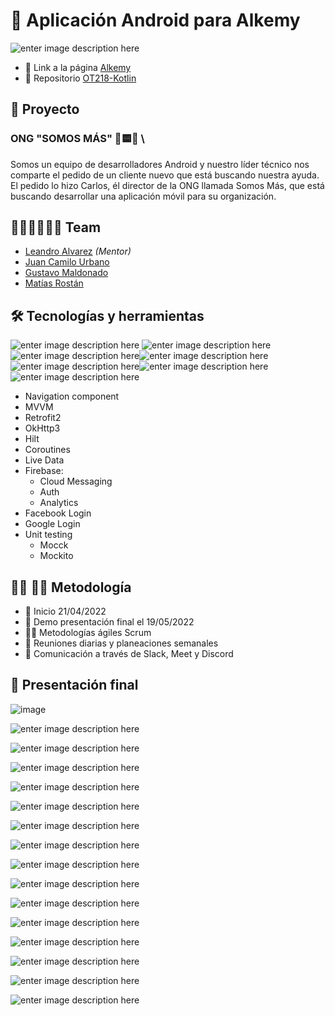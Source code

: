 # 👋 Aplicación Android para Alkemy 

![enter image description here](https://lh3.googleusercontent.com/_SeLiLBUVGtRzyjMUnmhxK__ZK5ffg0qf96zRgccAstdI8FvGeeVquRZsElZoUqCqp5EGMcCpLjK0P15LbP9e4kpUa-xXqxRcl9nSvmvy1A12bG1YAyEicwj4QzIbd-fBEiFUc7HSgRrBWpdPZa4L9vme07kmuXEMJzeQhNmfSqkfVVa6iiR72xF99qZ5Ua1qTFRpg5xDhKExSxf-Pb8xC5b5JsOkbuzfmTA2DhgelpPwdzJAGNF4izIjSIZgu-fSYQYTInB2ewoqThfhY2gdOzheU6sCCvF4D7vmYhGGETN1vHbGMF1M0Bk8dsTC3FdI9W8jT56opbUpr6rJ7LUbbZDS7hsjP8ft57SfMm9UE06YAvGa24ZqQtWFTaQOqd0q-vYJtPjWGF1ufqOaqCxqPIIyuHe-oXUnSTVXcKUifYVasNXXtVDc63nSqmEuWS_720uqz7c0liB6y4z2k_PDUGXM-S8lgUJV9LxkPJnZSAvnNWovcNG6YCmXcEIFubNkZOXTiJp0Wt7pIm2RunO-kCQvq7iY_TI6gHnzluyUkzwzqE_BfvahL8xTG589x_QnklfPpqUMTSTQqnzd_DccmoJotFSAJ-1Vn7gGpSB7Up8_b-eOmSisWieYjq5iygv3sIt5X7mM6jeowHgsxeizq1BpdNxrkgHeHpAjSUTelxV8dJ3Bp4Hn0FQg4iYe96aGCdnnMwdqaDSgm7euq0kZE70h_qCSGrO5skF-WLH2owbrKKlPUJ2kWQCpGhYwOrZCQHdi5vweBXYoc-jnEublSbP0zBprroysBtA=w1557-h508-no?authuser=0)

- 🔗 Link a la página [Alkemy](https://www.alkemy.org/)
- 🔗 Repositorio [OT218-Kotlin](https://github.com/alkemyTech/OT218-Client)

##  💼 Proyecto

### ONG  "SOMOS MÁS" 🔺🟨🔵 \
Somos un equipo de desarrolladores Android y nuestro líder técnico nos comparte el pedido de un cliente nuevo que está buscando nuestra ayuda. El pedido lo hizo Carlos, él director de la ONG llamada Somos Más, que está buscando desarrollar una aplicación móvil para su organización.

## 🙋‍♂️💁‍♀️🧏‍♂️ Team

-   [Leandro Alvarez](https://github.com/LeanAlvarez)  _(Mentor)_
-   [Juan Camilo Urbano](https://github.com/laikaInLove)
-   [Gustavo Maldonado](https://github.com/malgus79)
-   [Matías Rostán](https://github.com/mrostan21)

## 🛠️ Tecnologías y herramientas
![enter image description here](https://i.imgur.com/L9W0ZBQ.png)    ![enter image description here](https://i.imgur.com/eBPlR1F.png)   ![enter image description here](https://lh3.googleusercontent.com/AhKjmTdux9-FrdjHcOkCrav9FUIZBz2-aaIaSvqSdTqdEGt3ri1udN921Iq-oe812twoJnebV4pv_VI4tNUA09ZSKsxaAdkTvpTHREVkLNECtWwJYLnhQT33jkmQ2lfrjYLNTY-9vmNePwGxeVYykfA80N8HjP_VAl_P5bfSe_0DWxc5ipiXy0D2p4ZZwJwTbHUvyB0YARBy0CFJQaKf8zm1WLOT-X6gylnoSmNyQixYtX06PWPO-aoyHMDXXrkQRJu8_jwxnnv7S9y_pSEvdPFAdGeGGK0xowe2VNvGSkAybdB5r3GBL7cBqrqJ18F5WoBYKibT-xWqHYegt2-PtDoXu0GutyFdiWHSP6QWUGWNz8z08GUS1FTuNJJq3C3AbFQIyLA1WuEErf6few0Zk_e6ghO9HOvQkFoZ_B07eCMjx4WkGwys4kx4417rnARNJuJS8MJDlEnZQJLopMnwIXy_o_rwHZ52bLM3uBCpMA5vhmzYT9zr0AuO-O20Mf0ztWszuy2_6P88ruZMfm5UDXR9S4dQW7RiF2lSh3QfeUQfKgQhPY4et9UC2MeGEGe0wnkj75lHMAbWSokiFKnn5oVifO2c1p-pzO9uqkU1eL9pEvsrCQwWgY19MWMTWh6MJ2NebqwXq6rbApOQ8XrYURtcyAEK0wbvnaV1pF_OLw3oPgSoFW7YxVUK2d4Avuke8pggAp5upiMEUAp-ydeQMRtFtzkstvGnzXrH_NQGWsTmpyrceybntkt69ine79tQJESxk50Ku_pIDmGofyKG8jktOIDYZMPZLRCq=w88-h40-no?authuser=0)![enter image description here](https://i.imgur.com/alfqhL7.png)  ![enter image description here](https://i.imgur.com/YNzDZ2K.png)![enter image description here](https://i.imgur.com/nFW94MF.png)![enter image description here](https://i.imgur.com/nPZHfAH.png)

-   Navigation component
-   MVVM
-   Retrofit2
-   OkHttp3
-   Hilt
-   Coroutines
-   Live Data
-   Firebase:
    -   Cloud Messaging
    -   Auth
    -   Analytics
-   Facebook Login
-   Google Login
-   Unit testing
    -   Mocck
    -   Mockito
    
   ##  👨‍💻 👨‍🏭 Metodología
-   🌱 Inicio 21/04/2022
-   🌳 Demo presentación final el 19/05/2022
-   🧏‍♂️ Metodologías ágiles Scrum
-   🙋 Reuniones diarias y planeaciones semanales
-   💬 Comunicación a través de Slack, Meet y Discord

## 🚀 Presentación final

![image](https://user-images.githubusercontent.com/101227804/176515293-7389e850-5deb-49dc-81ba-44ef43d93c41.png)

![enter image description here](https://lh3.googleusercontent.com/sFlLkP113Is8pU7CoT-x9MbUplS8xKeakBoz938q9wxzDUcsliykvR_HpNVt3n0CjuZjhEDe3Hl6GB3Ofa0u_mgGsk1HYJWV7jrirS2HQJ_CWNNn7YVFHRnjpxbacL1ImrgfvxFMVWpPMRBElqgRdYRVFOBX-hCrw8s-K6qUWpEefHjvRTjQ4bbu7bWU8UmKeLL76qnTkug1KCxiqKflDeiJYWHRsgcQRaLam0VHh4_mg2b2rrFX6uN7DkiEVMq0E0jNBafc8NZWVqr2rCV-0qsVV1feOgS6ar7M9pj0hrV2F375A0a1oJ7YYOqCecGbK3h13g0xofIPYMEjbyo2jde_wrYxKsQTkv_0R0n2Lm9GcAdTdUvJrja3erLvaUp5n68XgpdLzEuLCgI8zQ1Zlp29gFgL3rCimSKZA9-vwKiUpMyyYLYuDz0BvgDfIRbnVGgj1AbrXs7JdtpkB5VXcgJWd5L0Qth0vIKAr6M5fT9wHduSGehefAKsdW-mnV7C83qaPIW8dS6OBaKHkpIZt6G1ToJHR-8zrv-SBKUZ_kqtY4aOYJgxejlR48_egD75Bhi3tHSV-GdcpoIag1lEcs53fOJ5RY00tquS1_hYjILp_7kR2MtkvizdyGlmQ5tJmjsx1k7whphdPPjAaNPIJrrCuWZoITcuO6J4YU1MfTQ52rktdMc6_v3oBbZirsdebVCEMMNAau7FbG2_Qmd2mfl7qUIWp6ry6x1kmgNWjHPiC9FocpE9jtH2WZ_kwOL6JrAxtnXyMLNlq1ZTeXZkbsiKBEMfqg133wXg=w1410-h793-no?authuser=0)

![enter image description here](https://lh3.googleusercontent.com/1gZ0dOg6GvETY-7YzH2TgFQZsHa8O26l7v2Y0FkWVsgrPDqBnuedeCjTxyJ-EBF65fZ3CIn2kTfSLPtBnaHvos7--3keF0AudvwN4icH-vMGviIzKN_ibpM22uzgM6StvkS4WVH033Q6rKPV7M-JCRjA-J_tfiPKdx9VObVjuiO5CQXk7oVTE45ikRZ8xGID6TWxdwAc77BKX7BjZCzxHWWmhzZNbWKnIsHpxx9X-iZah_gDS29nKw50VC2ljxB-geuMMjmPNaGl-vQgcqTa7TiaozIaY9pRZYUn68Kr3xD-K4wOvynh3rH6F3-xqEeooHMRV6uFYwwsi0rnkfCVoMpvUT_UNqiUPiyBQEphV0rM2rgXMCATWen97ZxhASrj4uE3o3dE7VLnWMH_sqJB7QF5AuleVai6HnrWWqWrXQmLRW4idSSbRIBj8j_5pyhEh_AkGS_nxqGtSK1_bjnzrm_zjAvuoqqTwpmFzDb5zJoy1DClDAo5RIcEDg0xrAW9hZn92agv6v6gPWnfr_-1atitXmHvN6yFkULRf5g0rd-1EnehRkWr0TvjMXrwCOPE2p9Ko3lbUH8_esWjT31NGwQIKkwCTG9WqlUW6J0JM-2aP6e52k8N0jTjUzlFRzwaOcX-xhItvUtCC_T-ochbs6iINTL7h8tM9nrwG0EtFRmYXV4WzHuHKrTSxBKslnLEANB1DLolEX_5XHbhrKLddCer8PTv3wWUSh3DEIHZPoC3WXbQ2iaKKXQhzSB6xS3G9VyclHTkqB_AS9I7zJUZPHM6h7dWe0vdpljU=w1410-h793-no?authuser=0)

![enter image description here](https://media.giphy.com/media/5zhFcTRq06pxBnSQ1a/giphy.gif)

![enter image description here](https://lh3.googleusercontent.com/QEfA1cCNFasbt12wYN7GtnkBETlP-ivBXReSwnUBo-21V70MgYfra_b9O7cqHFUcmNdL536Av8KlGotQb4GIkG4ETzA3SUrme4JtUpla_x7dEu4aULTy33vaZGbubVBGucNjOi7vH1yjnKkknaiDFW_sD5wKReVJUzxTpS2zt6n7qo4-zeVFiKQLuAORwzlfhk8mrVqBN6OvhNoi1rtr_MM-JEc5cI747AV9jFKbLYllFaDkXDzp1APuCy-0oAsSR3yawEYXSWkhnH_YF7ZlXK4w1w4W2mNM2PS5GUeAeMnQECqYFbCTtK8eCO0gAJTuKkN7kNHY4DFr-0G7GFkEyHuc5dTfCYEf_6CAc8_NUjps1ppTcEJSXOYSyY9hmbXTPucrxci7R9REfL_6tyaTXM5zoRr9P_tmG_N-tRgSL6SD5q_8s5LVbXtDD8hJSu7iOYDGBbuw6m2I3TGNppu2N_uwhwp57L8Z9n76JqW3CKuUO3VyvBG255w3F5PrkTlliTjYuTW_dRhC-z8kvu7aiLRKDKIJtpJSafpmked2sEHY5tRF_fR1tpGvlxb_hzssqPZpH-MGTpJSnKoNDri-zsGA_6ZLq2tvZ8YBtWkfVmW5Ry2XtXVmC5Qbzqip-dw-EC26WFeWgfaFJix88sKzckq3B9h7dE0Ewc78ApbucgijgOMTZm0Jzbtz8m8iFshtRkPCQSZq_RNIB-JkweXSyW5tcXmWTFvZqSQ6SHKmCnzEi1ooIXYvcp_8EiGvkYpjoktMr0C0Z3ATD-oAwvJH6iEsapsXPUmzlUQn=w1410-h793-no?authuser=0)

![enter image description here](https://lh3.googleusercontent.com/Mc0yjZ9ok5fn6aLMrzZHyoyD38JPCuPJ_0FwP9R9gHvz13RGk5udUzeejyBBkpHWiQEQSnsKDJ4l-4NslhlyyhI7Z2NVSgh-uB5l-1qBVVocoa0q6C8edwCpJEeDfkYs64fEUSJhE714-LdBVZ2YfJBzlgOVD9XsX4nO9utY3mQXUMkw4Ntb0xtPNPH7NhHP0NI8q8cwvHdHXkFqIGwVxg3X9hEKa_K9S_ugWEdHYTlet4jRCML4_2n5pwEpbcvYioXdyKDKebZ4a2DW-T0V0xpeR2RlfkXBvXCA-OUiA4KLVe83jN9oZwlACQJtTc9HKBzCUSS_EuoEkbOlrXVUvp3kAB_dW9UUtXOgu_-lDh4EfNXEC5F5hjcP_DmgJ38-LDEQAydw11bC9zwpgUBXdJW7vg-SdPWL-__uKIUG9NFkQaIbziMk5QNWooG7z-29_EJRoqXz15KAwLlkPNiNhEBolASWB5J4H3E6ATNfFkuXZ-s6_-nISKsAntCMEgNoZ3t6ViRAtDKmmJgaZM_8EAsak2YQa0haD-bjHLSPxOMMQNi8lGY9tSvwh_El31wJbwNqHlqVpSb4DyU82TQHyXL6ROCcUn_QGQXKFGQODb4f9pg2QK2_O-xp0mvTUIBTw1D0nSrZyd_J4qZhdlxdlQakDvHYKNWgl_UygGekqRSAjSB8KLS-LRWnpP3oPK-ZGKRX34VbYUrWfjbwVACGUoyCcuzqPw4e0Ip9g9jIcPsy853VeNzJ8nwiNZz6XZeWoK2IZ7rztIr93-kW7x90X5hQiVKhEeqCNvPQ=w1410-h793-no?authuser=0)

![enter image description here](https://lh3.googleusercontent.com/ur7QM1qCut_N_xxApQVetfPoHSvomhW4dikEsk4rob8u90AM5y8txVfvWrm20Cv6eyGuZQ3mKRr67PRjqQLf64e7WssSP7KJYKsB5Zeiri4gnU2rjq0Tdz5d5PxabWPR9DYftH0v1UQ2f9wV2Xy7odB_62tHRxSWn8QKq7x2ewskqmtThG-dbKGvP37DxWJfikKeC0GdsihMx03UBXAEu4naYJ7uw4QSP311qkYMmzIvwuON0WCa6zAAA65eQfBKgMvlzp8Bcx8bhL_SXPWH4wLNxHbiymBhqr1TZ-oF6FhDjpb5nzh52UGR2VzNdnyA50TDEzKISDdLAnJR8r0zGGg4agCwz9o9zTpkGXmbi9cyHHaMiKPLgQOqILQ8TRVqC_vIz76Cw3xRRgZuv3rcdnj2doKsHxmz7Rbxdkw19LINWQXuPCLipbm9JckXUygRu7RvlbJhqUNRB-QjcTK6eTZbU8TV1RrtQlMImND1XoIxBMNwi7WTtfWNpKklN57wgnTj0wvwCt1DGAMXzA-jQs98Z8YNNr0au17UDP2LseEy8JoxvutuX18lpI5sjpvL4bxY-pghf0BH1KMxcXb8tRevrDVouxjx1eYdyJh-5W6-XNlPZhuegvk44EphZMbF3H0IGX0ToaQ0WFr6xuMuYlPPVu7-ixggHPHtumuygOZUivoQa9xq7qQfhdrePAMDPRJUVe3ZNGwwKtE878ZzXBYz6Wu8MhcM_JmEB-wZUxxkiOu_XgNCwVXJmo5S0w-5LeQOTI2-zU9ojm4CHNo9_i0jTDiqE2R3zO5z=w1410-h793-no?authuser=0)

![enter image description here](https://lh3.googleusercontent.com/VfxFg70_zMkXZtjBwyrlQdbs9k_4Y3orE1-ja4Q7gKOWTLMRT5ha6106IRa5Ws6iFNxuscUd8hTTtHc4kXwedbXp7Rthf86qKypP_LP17c1lLxqMQlvpuGX8iz7dUmuHK-OAJHHfJUo6CF74_f49dra0Kjer2mbzDtVGLQs4rzPKZNfkTW20If1ojT5FdMwxPWWQt6QJSiADMKMrrvrCkcKNruEqjzYvJRU9ZEicXm60UUelkSqrUD-nwJS9XyZ9xtNrmoyo8qVLDnYGuiN9kRsnjrX4uiO8LmvpVqAavQH24QygSywzgEKmkfh8JGVfWWzi29Llc0begrzNlTWauS95wDb-uBRt5yULB1UN-U3MsBYamG5wHwfKxSALi5LmyPB7B3k5C4vJjpPzUV06H_E3M8sVsQlO5rfg7RWyKwuyuFxWpy1KHSay_Ke9DegTepFQBJjphnG-o5sDz5rcn4uAqqFggpZSzr30Z-LATp7VgoA3PQi8wd1Z0sSPURYc4WWf2pJZlMLjaJ42PgRttXxI_y3pVBVBCgt6nAKo4_tbIQDEfVz9o7voOiAq7hujdB3BR65TZBG3IeZsiUqqx5f9MnjwdCavpQdtvaqpLB6FEEmnXR-a56tHbVSfMfzGYTTMNF2KItyv3onaZqjbu-goErJHdTTfvyCNiDSvX6q535Ha6muME4kNBaYqDYpOyJsTr3SBTb8u-qBausWj70g9ZFCgYiyedDzueDE3dqd98u9kqEcqWMi7IUIjVpZjH3j6UQIJ3EnUoGpoFdbfAnb6KW26f1YEGkRx=w1410-h793-no?authuser=0)

![enter image description here](https://lh3.googleusercontent.com/3nMPD_RQJMAcUm6bYrZ3o2UvZ4QZInfsY1BgJX4kFGco9XmmJyoISzBKUosy8jTEJHt_uJVOiVjlZTIurZ5EEvvcrm-WQghrUWhTwsT0RmOLZI1-c5GmBou__DbGURY47zQGXTqtQ-QaTe6bD2AH2tSa25gSZzm0RHAEZiGaBhK4jCDfc6TFj5nlU1Kc3L4W_DrzTjYSX7JcLwz-cdT6OTwtfPkw_qxgYbZsHPmmZKHiNFCGkwC6HGLZVY0tW3brT72v13udCVn_-SjnEnu9qfP9Oj158xgGC9ydXOohsFUOIZynpK9BGWcQ6BB48D5uX3LXkkIye4KusCFGG9d35LN5TegAGXpj4M6Z3ofvnU4fMFboGZl22X2ktQrp96nWwIbNnYlUnLbxOFVpkN9HG3vrEg5Gi4m5eYSY5IdQoxxCagL_SLhCkRNZ1P-T2cE2Wth3hp02T1PFQi6GcpwkMinxWpirjosJ_MX-5AhVGGcRGAU96vLwwLdX2QrxgIsRisGxWkcYzi1Si1c8n4UsRdwwtAIyu5bP-wZZ0snBxBlib1TRQen9SRSV6z2aKz3hEvKrWy7Seb1ZlqLZ2k2Dh66UbT6fE9hXoqMUdc1wgkSRDPLPbeGepwrCaURPo0A3VhG2zESV3dxYwFNtpn04HdJT0ZNEuSsn_xG7s3rsYRmBHbsrtoAfhpRGNlv6lPQv5uaW80XqnXICtLf__WGo5jbIivpS6rH1yWD3uXAFSA0LnGy_9nWgYx61rvKNF8ov2PaBK_FKTRoCDypCuPAwaLW5QPOrINISAL1d=w1410-h793-no?authuser=0)

![enter image description here](https://lh3.googleusercontent.com/T8qHPx0K3-TpzmbyE3q6MM3rZa0MKESu0TPYycTl9EW2uDkTxyvEY1Vm0ZAQIMOPlao2-VjBT8EhPEuItmtNCU_eLtqDbQwe_bLC0YvP3MffQcwIzFbz38An1PKJhKlnVRi2TI6NkGLcWh2u0ksPcYjwqG99BP0zSSbrki3rXsubeIInCPDu9yclHYuE7MSShqaTVeInOlJYQmyoo3-OGklv7yS4Te2xdQqJTr5BsycnFeoye8xl_gbtp86ocII8FgPzUXdJZObXs9vS_-ZGI7pyBeb8BWe4GyxknN_Pro_L4ieq4Bk-WlLB9M_CmFA6RGyAGF_fIaon6xG1lCYZX4FHnNEKSsdWwBDrNummhp6y7wm0xUkS0rqA2AxbFb3a79JqTbzoThtGXdppdfman594CuQDIlmqX5fxWQ9QqPc1aP2_jgqVRiw_pRl5vwFZY6O3v7xFaH8hgVka4P_ovUwXn6fPJ9gG0-LUlp9Wh3_RbE8UQuqr4yoDwYGSorIux7anczkyuGg4HCCZtaU-8e42OQibyl1fPQEMdHgoj-fEIJm7DlNMLMct8waTC2qls5hdPXM5wqIhN5YVQs8-PlCkjDP6uPk6dsKXmim7pRYO7cFCdhaFlnGbrkmLDrirFub_Mt5VK87O-vsNOlI4L5Q98m5kzb7oLEa6V8MFrNPXHMDL46Tnapd9-eu5Eu9yz74V_XxvvIGT71L845c39ZPxPSJSWc0rzZQV_FE9BDLAYEN7UX2QUncEM3jNyEMgnnjduMhLVHVuVjGhDD9Eqp4xGImH31oarwIe=w1410-h793-no?authuser=0)

![enter image description here](https://lh3.googleusercontent.com/rW7P384HHu4C27O37quKLMDB2aCcdWO0X5y_M0qJ7Q2trGHsSKqYSJK18CfwA5beYnOJldDtSWMGjbfp_xxp64Z9EJ-tBj0g2XJwuGqFqTFOZUrQesm6knQ58xpZTrdfBgjf44Xohe3lx2__pj9LPiebwyfkD6wT5SVtPDbkvOZZiJpi2wOqa2E2Tcd0xongY2msGH9zu_2vX9xIU7PtgFDxaJ5N7KMFgpv5Ua0WUr5NBNZLTyh6lZVG0eYfd8t20DGCJnqgjjU42XHNQ5Tg4rkUR-xL_xOLppKNl0E2T6aSkPZC3c7IWVgSfUJ6mUjSm3FCin5C6GUlCU-oPpwKyTMRJMhia42fgfVsvgDW0RSLn6PsgnUqJKDH_L5u4pHxCKUqfoOuxsazoXeAhlZDq2tJqtTxoo61YqkJXoYte19boS6IK-SxnDkKkDjYfxHamtihUDListH63MWFWydh7tkOwv1_PPP_CuAkv8iUY1uw6ZPLaTwfC7qRDZ4dFT6VfMhsjfhXQvn7glHG4AWnPtHlBC9AGhV9RmbhezmP8EIyM5_fvlJW4NL-5aLUHnPNryTGutDigR72C5g4P3M40-Z-obIkE-1wx9sAl_GvntJLYBXAp3gglzYw5ffMXAthVzX3UpTV2MiahbBBoap0vycKnElUpdjt0EvGEtTZwPO4iYlNwxXdiR-vA0HgRUpTGDPH_lERABJdWOuNdnu69G-HY2l10G8h9BQtpzpc24qi-45eQ1G8MTPw464V_EdcmcBaR099pIPJ2UFfvhyiwlgrwbQTwdV8MRgC=w1410-h793-no?authuser=0)

![enter image description here](https://lh3.googleusercontent.com/C3_8wHPETdm7xWZn4ScN_7a0JUzWY7gRzppcdvES_UhNk4OGmpU5UVkWtEu2oV7EY-0inqF8YL3Gs0omJGLPmg5EViWHcLXCuMdmON3z6mWYwsCWr-9ts1QYSq8DvUQYg3Nvx-oF9OrgqlsOnoXIQPKONhwhbDJjlFAe4ffRQJ_mS7d4rJMK3xavBloTqs43YnsseZPTBrks4VKMtQfB5Y-lvv4MJhJIjrKVbOjBuJ8pMXgnEelAxn5EpcxUfyP5_DI5UiJ2bZK_cCmTL-ytEJpHHeMrUJXulDMK_ikkAouFewGH61sFpM0cAHvF59ctgRXFTUYb2GXjivyCBA5MxCYYjLPxKmq_aLzYA67OmS4pDCS-1pXGpmtL-Avvj8I3GcchhnayKnivfJ77XkVDTpqMmTTdcKzoLP8jl86TsZ1RUz4j5Bor0AyCITWZtQr_OCtz0wUCx5jFNIYZtBLGCchPPCyPUIII57KFT0Q81Xj6iSJcet1LqzUlTJvUmYhgBrNk5hMvmm-GVAGewwoZ888Gzrxwu6p-7XHyJ3bAfNJfi_lurevgswMo4Ng4QE6Cp5RmydUOCeoc4yrzX1M_VEa0LK0CLHKG6Zen8f_jeNK1IO1VJb3KOoWr-ts4gpl-gv6ua5Fj3urZDqbDv2w6uzs8VyoVKkmNorfvK-LD8yOeU4waZvnGQCUCOvI76oOolozwkcnp77PjcZMGcQK4WOOBxdAmY4SCSAxTibiuJCx4HQPnHwc5HtxKBLNKGROu9vIxBFu14unlPN28loVtLMt4KDmom8k4bvOZ=w1410-h793-no?authuser=0)

![enter image description here](https://lh3.googleusercontent.com/0MnyePhIvJ1WmQb9fAa690IK47kDWZ1w3XS47kcaa2ihgsvlw1hP61cNSQqYmT3cg8weOk6Ox_3dwjyvuTGAKn9p05QMZwXZLm0xEbVSy1EvntOEgTZfIxtJWTtS9O-Gmqdpg0B2nROHC9BfLhJ_Knh5nySXahfuJiRHNyxbLiQHwQAg3P96YfFed9EQekqxKFSgPm18p3qCo5US40WRnr70Oi6Vq89jFn4wduoHOcS8eEpCH9KOICw8Gr-CiSY78sGgp2rYbPZEBZ4es-F7AonDW8JWGAsERhjZIGDXbVt-H6qqTabPx4je3617MEqV-udxxAlSiKclSZ_kv6GoUWMlTv-zDjTCeSS8F0RJKW1CarcAsdXhI46smQirtkVHBIWQw8KJcBHfbAh37F_Rjs0FIfg9lz7Dj70Z-2Y-_sjmTrU6uishCkpOBl2WVItu3_F6s9_NKiYBEDz5G8gQEQTyWvReaklLIzCpHBc6B1DewMN2kWNaiHjojOnNWIblOWGPQp8_maPCK1APzDEsF5sA45c7e7SyyES7GpQMgJidoDFwMsvMt8-ixP6qsK05Zho_E4ZMXlgNIyh4OuOqJRj9PkashLT5Py6zX1_FbGywbZJet1wmD2-1BSkb-SSopANRB6UyVynpvXAyjfZiD4TLFqTepYGeZhpYH1ubn4mqsfmV7mFusc17iF2FPuKoLRQ1R-bR4NhxvUINxt4C-clsiNrgu1Vayy06SQhUiMGRwkWDna5IhMqwRsCbEPgnPP_Rj4DhlvWGkCqA0-_achzk3Kz0XWEz1-kD=w1410-h793-no?authuser=0)

![enter image description here](https://lh3.googleusercontent.com/_pJ-v1wMQ1hmAG-s9FSBGdjb32H4s5Ht4VzXL6RM9WC6JkD7QsXlFU2swHwNjbag8paM3A7sbxy8k_xn5Houmf2D2DsvIqtzhyz0N9UthXaREemAxKJ4YkMdLQ-iGpppfQkk-E9eKOKJI_7hgcxQhATZIP4kOQYlY0jTy8t4K8GDc5qy1ZEStQOChCsZ6WaCuUgqGl7pBnlvwb695YmPhXaD2LpMf5PLrmQAD46vEr6ro4Ay-oAbzAObIHWTNoRbbPhgQMlmzndQUdvP-A49w_Z7P6rB8K2MfuAuqCj4OEfazxhZjHgizNYhepJtt3Ui1gjR6ZedH51Te0FJzVFoM3Y_7k2p4koTT5Mtljk7SUIuDXii_yY-77KJZNm6YdLPoF-LIYJZtTVCiDBS4tIQZme22BpcVZzH3n1YRGlah4vugBBjiMb5-ypwA0NRS_6-6pnLZ67Sz5zRiE4lrZiB0yLW66XYXyAJa5PbIZndi1gquMe_9bx9TdQdQk9dpgzH4LEobHfnyvYUC-da78xoPKAvRSKEYpFohtbEIdPM2Q3FINyyxIgOegOUm9RCdxMODIkLFHvAVDTw9MRgL-bm9QxYkZO6rvD3nHU2zgaPk4jKIpa47uiFnf-UP4sEDUfnsvEVIvlrCTiKDpFgihbJVgXq8bSHiqHwSPsX3WVjkfGSqtrUE4LA0aOdY4yTOyc6W3Z6XQC0GOha2tniuD6EcfZCxbma0xuhetoSZRK5F_jP34O7tRuJxVSfn754HI_zNjh20_PRLvLwrLYtF15lRXV4nxv1OvlU6TLm=w1410-h793-no?authuser=0)

![enter image description here](https://lh3.googleusercontent.com/geceEGjd7_oH1-eQxKMJFkZ3zFD2-2IlMTyeON9rkYvAI2r-PNGdRcqEfHBODSXG9c-m0mLGqfiYV_GUg3u0ogRkQ_DJcUvcFp5X5fJDJxLoXy1xFKSU24HL7PioVtzrVket4uiEFzV37OI8CCFOvQLTbasdMGVJvi6Jxu2IgCCrwkbVTAt2rWc_xosMiiKGQn8J7tM_9wL2K_AGPlWsNwJ-_TQ8ejQkNPYCkSz84Yxlghk5iqGBBhQaKjraY04t-Skj60dp_cj0yI18ZhHT3kJMeS27ZavptN2g6NhEdYCC7zi1Ap3SmRyjoyC5azFgOnqV2HQZKbRhdclJwowGfpmA2W7cIWYfN2Q4j107rxX7r3kldLK8VfkKvw8VXrtCaKv7HgFZ4rzZprsETwz0c8L1PUdriviFgmsJog7jqXj_03-KZv_s0ey1uEF0ExpT_9bmnb-5HtbmjIrDXU8xK--APzUub08WKGEFRA-jDTgBw_uAq1F1PoWo6Nu0P8DV4nawthzMAGBSdpSpWGcnqHXehZ2PbkdfJoMp8h0brY8NTXYZOiMMVsRoxDVE4rQJKxEjmj3HtuMS47HRfQT15vmA99p9_S94brbJHB-xkQpHrB4Zq75mLWsQvxEr_kFmVVf1CT85LguQn13Gbk_I0iKp6YH9CpExPsRBEBVZVXkBY9NcmICaxXbKXrAZaZi4f03PZrR4TNHMPW-fiN2m-lM0uEE1Jw858dSMg8AdIkedqjqOmqaDXuTLIF1Rip4Fih5gksX0ZuJK81a_d4o0-D3mRxo-WT8E7hcN=w1410-h793-no?authuser=0)

![enter image description here](https://lh3.googleusercontent.com/Elsm_5GYZ8ikkLF9eJ1FJybjDGYQAxpIL8iraShNHGMWxa6ATwMY192VGBc8_B6OtUagJsOu5R1bDmDk1qDzrooPhpnmjnAoym1CouNgTkDRb95t1cqFiZETAwdG9xrXTeX1UfjSCnQxwe53Ctho0TzTjuQhqCFKzEBp_x6lX0h_v8sWjfsPMJO30ANugzpqswjbrNPou59Vvf5U4EGcmKOYU8nSl3xzsmb9AyZIZh2fWrtz17OM1uwY71FNl8LII3jdvW9ixWZKtUfHjQtefcviKHtpRDmO-vvBNQCOi0218fR0F_in01_N7mU8jlInx9nvWasrwGdFMr0fY9an4nCxiw_osaeci_9yEx9lRQjm8unjKaXMGbZVuMXmPHwkSyQ8cCCOBbErPmN0wxb_xx5L46l75b-eGUHqeAsjiI6JIw6y2atvc1rHMpT7Qcmjapo3vvn8bX-PPRG23S1YcO8qyoYgkgZJkvLZVDb_MlV-Jdqt_KArMAFoGcXiwSbcsuxIlTP4i5tly57gh0EIkyDGpOv9tbSrKYA85jG1iN2fN7BKQK8fxErie9FkQfV9X69Fc9SRWqmsrQ_8WzmmsKrRZWq3O0rWcgqnHUv6Nm1xuOpBrFPh3dorpbH59tURjobFzDzsSFaiIgBDvdHWfxEAswMFevBxlGQbgLMOhhhpF7MZgzE-5LtvXM7wz6VabjIZ0Axvxya_2CzhHimgDyXQWAG_VwgdHWfEhwB7rJdPw1l6JY4hsCP7X82w-3n-G9WUEDMoqW3A6ws6lAjTMGgmobgLD1Cpsw0Y=w1410-h793-no?authuser=0)
